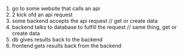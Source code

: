 1. go to some website that calls an api 
2. 2 kick ofd an api request 
3. some backend accepts the api request 
// get or create data 
4. backend talks to database to fulfill the request 
// same thing, get or create data 
5. db gives results back to the backend 
6. frontend gets results back from the backend 

